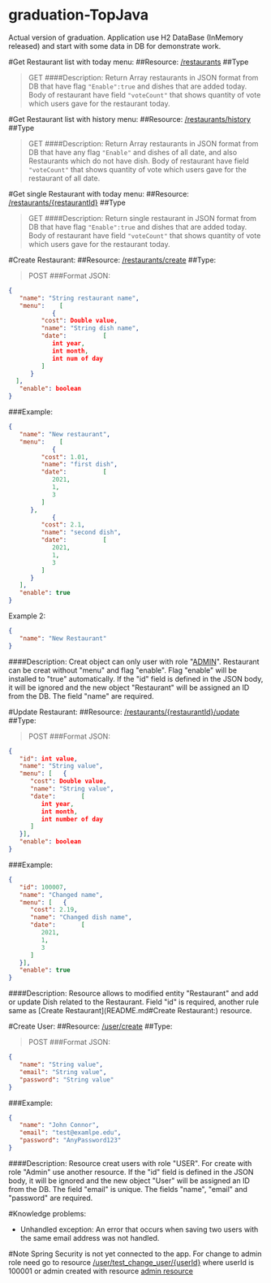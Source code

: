 # graduation-TopJava
Actual version of graduation. Application use H2 DataBase (InMemory released) and start with some data in DB for demonstrate work.

#Get Restaurant list with today menu:
##Resource: 
[/restaurants](http://localhost:8080/restaurants)
##Type
>GET
####Description:
Return Array restaurants in JSON format from DB that have flag `"Enable":true` and dishes that are added today.
Body of restaurant have field `"voteCount"` that shows quantity of vote which users gave for the restaurant today.

#Get Restaurant list with history menu:
##Resource: 
[/restaurants/history](http://localhost:8080/restaurants/history)
##Type
>GET
####Description:
Return Array restaurants in JSON format from DB that have any flag `"Enable"` and dishes of all date, and also Restaurants which do not have dish.
Body of restaurant have field `"voteCount"` that shows quantity of vote which users gave for the restaurant of all date.

#Get single Restaurant with today menu:
##Resource: 
[/restaurants/{restaurantId}](http://localhost:8080/restaurants/{restaurantId})
##Type
>GET
####Description:
Return single restaurant in JSON format from DB that have flag `"Enable":true` and dishes that are added today.
Body of restaurant have field `"voteCount"` that shows quantity of vote which users gave for the restaurant today.



#Create Restaurant:
##Resource: 
[/restaurants/create](http://localhost:8080/restaurants/create)
##Type:
>POST
###Format JSON:
```JSON
{
   "name": "String restaurant name",
   "menu":    [
            {
         "cost": Double value,
         "name": "String dish name",
         "date":          [
            int year,
            int month,
            int num of day
         ]
      }
  ],
   "enable": boolean
}
```
###Example:
```JSON
{
   "name": "New restaurant",
   "menu":    [
            {
         "cost": 1.01,
         "name": "first dish",
         "date":          [
            2021,
            1,
            3
         ]
      },
            {
         "cost": 2.1,
         "name": "second dish",
         "date":          [
            2021,
            1,
            3
         ]
      }
   ],
   "enable": true
}
```
Example 2:
```JSON
{
   "name": "New Restaurant"
}
```
####Description:
Creat object can only user with role "[ADMIN](README.MD#Note)".
Restaurant can be creat without "menu" and flag "enable".
Flag "enable" will be installed to "true" automatically.
If the "id" field is defined in the JSON body, it will be ignored and the new object "Restaurant" will be assigned an ID from the DB.
The field "name" are required.

#Update Restaurant:
##Resource: 
[/restaurants/{restaurantId}/update](http://localhost:8080/restaurants/{restaurantId}/update)
##Type:
>POST
###Format JSON:
```JSON
{
   "id": int value,
   "name": "String value",
   "menu": [   {
      "cost": Double value,
      "name": "String value",
      "date":       [
         int year,
         int month,
         int number of day
      ]
   }],
   "enable": boolean
}
```
###Example:
```JSON
{
   "id": 100007,
   "name": "Changed name",
   "menu": [   {
      "cost": 2.19,
      "name": "Changed dish name",
      "date":       [
         2021,
         1,
         3
      ]
   }],
   "enable": true
}
```
####Description:
Resource allows to modified entity "Restaurant" and add or update Dish related to the Restaurant.
Field "id" is required, another rule same as [Create Restaurant](README.md#Create Restaurant:) resource.

#Create User:
##Resource: 
[/user/create](http://localhost:8080/user/create)
##Type:
>POST
###Format JSON:
```JSON
{
   "name": "String value",
   "email": "String value",
   "password": "String value"
}
```
###Example:
```JSON
{
   "name": "John Connor",
   "email": "test@examlpe.edu",
   "password": "AnyPassword123"
}
```
####Description: 
Resource creat users with role "USER". For create with role "Admin" use another resource.
If the "id" field is defined in the JSON body, it will be ignored and the new object "User" will be assigned an ID from the DB.
The field "email" is unique.
The fields "name", "email" and "password" are required.

#Knowledge problems:
- Unhandled exception:
An error that occurs when saving two users with the same email address was not handled.

#Note
Spring Security is not yet connected to the app. For change to admin role need go to resource [/user/test_change_user/{userId}](/user/test_change_user/{userId}) where userId is 100001 or admin created with resource [admin resource]()